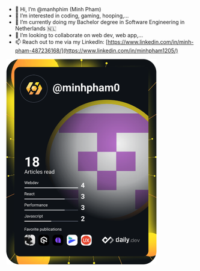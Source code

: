 - 👋 Hi, I’m @manhphim (Minh Pham)
- 👀 I’m interested in coding, gaming, hooping,...
- 🌱 I’m currently doing my Bachelor degree in Software Engineering in Netherlands 🇳🇱
- 💞️ I’m looking to collaborate on web dev, web app,...
- 📫 Reach out to me via my LinkedIn: [https://www.linkedin.com/in/minh-pham-487236168/](https://www.linkedin.com/in/minhpham1205/)

<a href="https://app.daily.dev/minhpham0"><img src="https://github.com/manhphim/manhphim/blob/main/devcard.svg" width="400" alt="Minh Pham's Dev Card"/></a>
<!---
manhphim/manhphim is a ✨ special ✨ repository because its `README.md` (this file) appears on your GitHub profile.
You can click the Preview link to take a look at your changes.
--->
